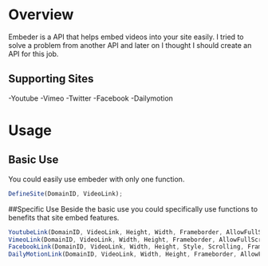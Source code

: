 # Overview
Embeder is a API that helps embed videos into your site easily. I tried to solve a problem from another API and later on I thought I should create an API for this job.


## Supporting Sites
-Youtube
-Vimeo
-Twitter
-Facebook
-Dailymotion

# Usage

## Basic Use
You could easily use embeder with only one function.
```javascript
DefineSite(DomainID, VideoLink);
```

##Specific Use
Beside the basic use you could specifically use functions to benefits that site embed features.
```javascript
YoutubeLink(DomainID, VideoLink, Height, Width, Frameborder, AllowFullScreen)
VimeoLink(DomainID, VideoLink, Width, Height, Frameborder, AllowFullScreen)
FacebookLink(DomainID, VideoLink, Width, Height, Style, Scrolling, Frameborder, AllowFullScreen)
DailyMotionLink(DomainID, VideoLink, Width, Height, Frameborder, AllowFullScreen)
```